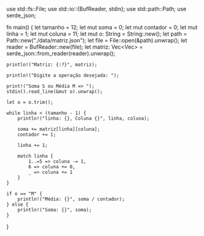 use std::fs::File;
use std::io::{BufReader, stdin};
use std::path::Path;
use serde_json;

fn main() {
    let tamanho = 12;
    let mut soma = 0;
    let mut contador = 0;
    let mut linha = 1;
    let mut coluna = 11;
    let mut o: String = String::new();
    let path = Path::new("./data/matriz.json");
    let file = File::open(&path).unwrap();
    let reader = BufReader::new(file);
    let matriz: Vec<Vec<i32>> = serde_json::from_reader(reader).unwrap();

    println!("Matriz: {:?}", matriz);

    println!("Digite a operação desejada: ");

    print!("Soma S ou Média M => ");
    stdin().read_line(&mut o).unwrap();

    let o = o.trim();

    while linha < (tamanho - 1) {
        println!("linha: {}, Coluna {}", linha, coluna);

        soma += matriz[linha][coluna];
        contador += 1;

        linha += 1;

        match linha {
            1..=5 => coluna -= 1,
            6 => coluna += 0,
            _ => coluna += 1
        }
    }

    if o == "M" {
        println!("Média: {}", soma / contador);
    } else {
        println!("Soma: {}", soma);
    }
}
